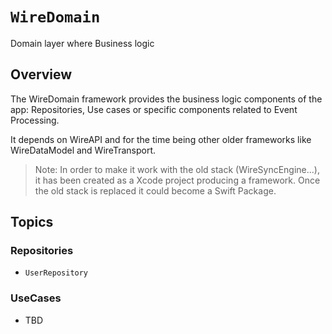 # ``WireDomain``

Domain layer where Business logic

## Overview

The WireDomain framework provides the business logic components of the app: Repositories, Use cases or specific components related to Event Processing.

It depends on WireAPI and for the time being other older frameworks like WireDataModel and WireTransport.

> Note: In order to make it work with the old stack (WireSyncEngine...), it has been created as a Xcode project producing a framework. Once the old stack is replaced it could become a Swift Package.

## Topics

### Repositories

- ``UserRepository``

### UseCases

- TBD

